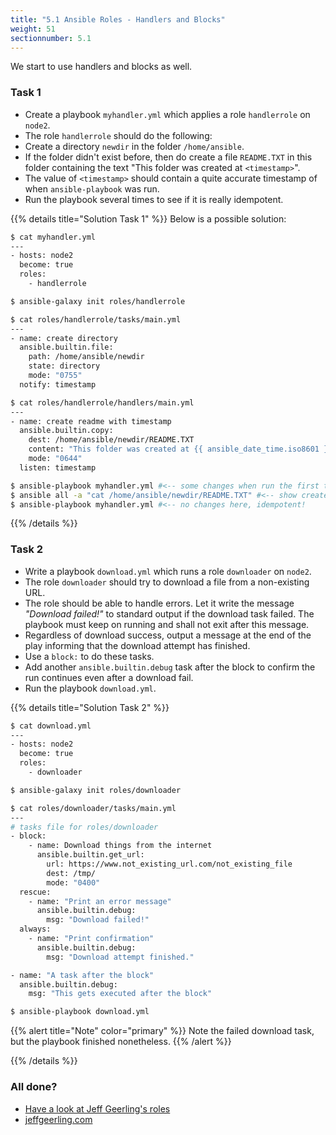 ```yaml
---
title: "5.1 Ansible Roles - Handlers and Blocks"
weight: 51
sectionnumber: 5.1
---
```


We start to use handlers and blocks as well.

### Task 1

* Create a playbook `myhandler.yml` which applies a role `handlerrole` on `node2`.
* The role `handlerrole` should do the following:
* Create a directory `newdir` in the folder `/home/ansible`.
* If the folder didn't exist before,
then do create a file `README.TXT` in this folder containing the text "This folder was created at `<timestamp>`".
* The value of `<timestamp>` should contain a quite accurate timestamp of when `ansible-playbook` was run.
* Run the playbook several times to see if it is really idempotent.

{{% details title="Solution Task 1" %}}
Below is a possible solution:

```bash
$ cat myhandler.yml
---
- hosts: node2
  become: true
  roles:
    - handlerrole

$ ansible-galaxy init roles/handlerrole

$ cat roles/handlerrole/tasks/main.yml
---
- name: create directory
  ansible.builtin.file:
    path: /home/ansible/newdir
    state: directory
    mode: "0755"
  notify: timestamp

$ cat roles/handlerrole/handlers/main.yml
---
- name: create readme with timestamp
  ansible.builtin.copy:
    dest: /home/ansible/newdir/README.TXT
    content: "This folder was created at {{ ansible_date_time.iso8601 }}"
    mode: "0644"
  listen: timestamp

$ ansible-playbook myhandler.yml #<-- some changes when run the first time
$ ansible all -a "cat /home/ansible/newdir/README.TXT" #<-- show created files with it's content
$ ansible-playbook myhandler.yml #<-- no changes here, idempotent!
```
{{% /details %}}

### Task 2

* Write a playbook `download.yml` which runs a role `downloader` on `node2`.
* The role `downloader` should try to download a file from a non-existing URL.
* The role should be able to handle errors.
Let it write the message _"Download failed!"_ to standard output if the download task failed.
The playbook must keep on running and shall not exit after this message.
* Regardless of download success,
output a message at the end of the play informing that the download attempt has finished.
* Use a `block:` to do these tasks.
* Add another `ansible.builtin.debug` task after the block to confirm the run continues even after a download fail.
* Run the playbook `download.yml`.

{{% details title="Solution Task 2" %}}

```bash
$ cat download.yml
---
- hosts: node2
  become: true
  roles:
    - downloader

$ ansible-galaxy init roles/downloader

$ cat roles/downloader/tasks/main.yml
---
# tasks file for roles/downloader
- block:
    - name: Download things from the internet
      ansible.builtin.get_url:
        url: https://www.not_existing_url.com/not_existing_file
        dest: /tmp/
        mode: "0400"
  rescue:
    - name: "Print an error message"
      ansible.builtin.debug:
        msg: "Download failed!"
  always:
    - name: "Print confirmation"
      ansible.builtin.debug:
        msg: "Download attempt finished."

- name: "A task after the block"
  ansible.builtin.debug:
    msg: "This gets executed after the block"

$ ansible-playbook download.yml
```

{{% alert title="Note" color="primary" %}}
Note the failed download task, but the playbook finished nonetheless.
{{% /alert %}}

{{% /details %}}

### All done?

* [Have a look at Jeff Geerling's roles](https://galaxy.ansible.com/ui/standalone/namespaces/2492/)
* [jeffgeerling.com](https://www.jeffgeerling.com/)

